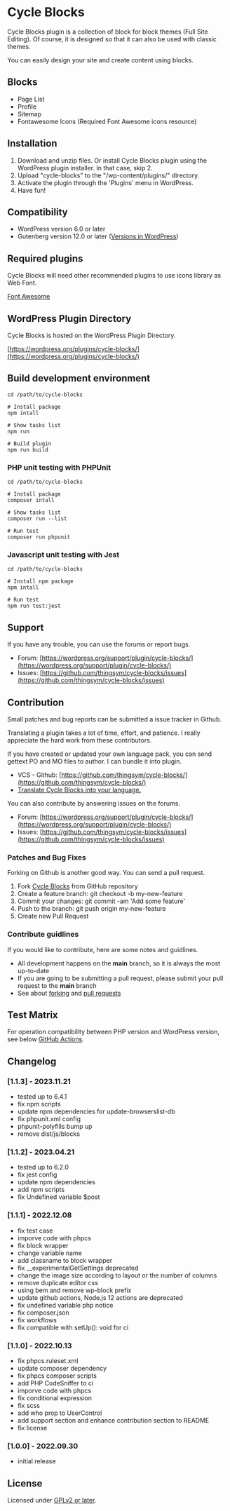 # Cycle Blocks

Cycle Blocks plugin is a collection of block for block themes (Full Site Editing).
Of course, it is designed so that it can also be used with classic themes.

You can easily design your site and create content using blocks.

## Blocks

* Page List
* Profile
* Sitemap
* Fontawesome Icons (Required Font Awesome icons resource)

## Installation

1. Download and unzip files. Or install Cycle Blocks plugin using the WordPress plugin installer. In that case, skip 2.
2. Upload "cycle-blocks" to the "/wp-content/plugins/" directory.
3. Activate the plugin through the 'Plugins' menu in WordPress.
4. Have fun!

## Compatibility

* WordPress version 6.0 or later
* Gutenberg version 12.0 or later ([Versions in WordPress](https://developer.wordpress.org/block-editor/contributors/versions-in-wordpress/))

## Required plugins

Cycle Blocks will need other recommended plugins to use icons library as Web Font.

[Font Awesome](https://ja.wordpress.org/plugins/font-awesome/)

## WordPress Plugin Directory

Cycle Blocks is hosted on the WordPress Plugin Directory.

[https://wordpress.org/plugins/cycle-blocks/](https://wordpress.org/plugins/cycle-blocks/)

## Build development environment

```console
cd /path/to/cycle-blocks

# Install package
npm intall

# Show tasks list
npm run

# Build plugin
npm run build
```

### PHP unit testing with PHPUnit

```console
cd /path/to/cycle-blocks

# Install package
composer intall

# Show tasks list
composer run --list

# Run test
composer run phpunit
```

### Javascript unit testing with Jest

```console
cd /path/to/cycle-blocks

# Install npm package
npm intall

# Run test
npm run test:jest
```

## Support

If you have any trouble, you can use the forums or report bugs.

* Forum: [https://wordpress.org/support/plugin/cycle-blocks/](https://wordpress.org/support/plugin/cycle-blocks/)
* Issues: [https://github.com/thingsym/cycle-blocks/issues](https://github.com/thingsym/cycle-blocks/issues)

## Contribution

Small patches and bug reports can be submitted a issue tracker in Github.

Translating a plugin takes a lot of time, effort, and patience. I really appreciate the hard work from these contributors.

If you have created or updated your own language pack, you can send gettext PO and MO files to author. I can bundle it into plugin.

* VCS - Github: [https://github.com/thingsym/cycle-blocks/](https://github.com/thingsym/cycle-blocks/)
* [Translate Cycle Blocks into your language.](https://translate.wordpress.org/projects/wp-plugins/cycle-blocks)

You can also contribute by answering issues on the forums.

* Forum: [https://wordpress.org/support/plugin/cycle-blocks/](https://wordpress.org/support/plugin/cycle-blocks/)
* Issues: [https://github.com/thingsym/cycle-blocks/issues](https://github.com/thingsym/cycle-blocks/issues)

### Patches and Bug Fixes

Forking on Github is another good way. You can send a pull request.

1. Fork [Cycle Blocks](https://github.com/thingsym/cycle-blocks) from GitHub repository
2. Create a feature branch: git checkout -b my-new-feature
3. Commit your changes: git commit -am 'Add some feature'
4. Push to the branch: git push origin my-new-feature
5. Create new Pull Request

### Contribute guidlines

If you would like to contribute, here are some notes and guidlines.

* All development happens on the **main** branch, so it is always the most up-to-date
* If you are going to be submitting a pull request, please submit your pull request to the **main** branch
* See about [forking](https://help.github.com/articles/fork-a-repo/) and [pull requests](https://help.github.com/articles/using-pull-requests/)

## Test Matrix

For operation compatibility between PHP version and WordPress version, see below [GitHub Actions](https://github.com/thingsym/cycle-blocks/actions).

## Changelog

### [1.1.3] - 2023.11.21

* tested up to 6.4.1
* fix npm scripts
* update npm dependencies for update-browserslist-db
* fix phpunit.xml config
* phpunit-polyfills bump up
* remove dist/js/blocks

### [1.1.2] - 2023.04.21

* tested up to 6.2.0
* fix jest config
* update npm dependencies
* add npm scripts
* fix Undefined variable $post

### [1.1.1] - 2022.12.08

* fix test case
* imporve code with phpcs
* fix block wrapper
* change variable name
* add classname to block wrapper
* fix __experimentalGetSettings deprecated
* change the image size according to layout or the number of columns
* remove duplicate editor css
* using bem and remove wp-block prefix
* update github actions, Node.js 12 actions are deprecated
* fix undefined variable php notice
* fix composer.json
* fix workflows
* fix compatible with setUp(): void for ci

### [1.1.0] - 2022.10.13

* fix phpcs.ruleset.xml
* update composer dependency
* fix phpcs composer scripts
* add PHP CodeSniffer to ci
* imporve code with phpcs
* fix conditional expression
* fix scss
* add who prop to UserControl
* add support section and enhance contribution section to README
* fix license

### [1.0.0] - 2022.09.30

* initial release

## License

Licensed under [GPLv2 or later](https://www.gnu.org/licenses/gpl-2.0.html).
